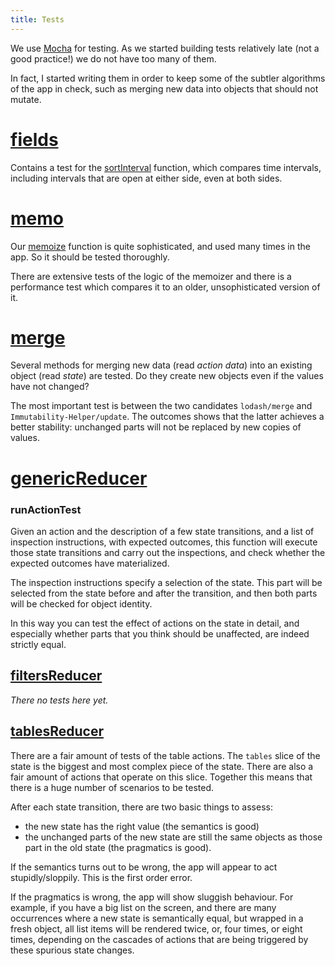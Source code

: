 ```yaml
---
title: Tests
---
```


We use [Mocha](https://mochajs.org) for testing.
As we started building tests relatively late (not a good practice!) we do not have too many
of them.

In fact, I started writing them in order to keep some of the subtler algorithms
of the app in check, such as merging new data into objects that should not mutate.

[fields]({{site.testBase}}/fields.js)
=============================================================================================
Contains a test for the [sortInterval](Lib#sorttimeinterval) function, which
compares time intervals, including intervals that are open at either side, even at both sides.

[memo]({{site.testBase}}/memo.js)
=============================================================================================
Our [memoize](Lib#memoize) function is quite sophisticated, and used many times in the app.
So it should be tested thoroughly.

There are extensive tests of the logic of the memoizer and there is a performance test which
compares it to an older, unsophisticated version of it.

[merge]({{site.testBase}}/merge.js)
=============================================================================================
Several methods for merging new data (read *action data*)
into an existing object (read *state*) are tested.
Do they create new objects even if the values have not changed?

The most important test is between the two candidates `lodash/merge` and `Immutability-Helper/update`.
The outcomes shows that the latter achieves a better stability: unchanged parts will not be replaced
by new copies of values.

[genericReducer]({{site.testBase}}/genericReducer.js)
=============================================================================================

### runActionTest

Given an action and the description of a few state transitions,
and a list of inspection instructions,
with expected outcomes,
this function will execute those state transitions and carry out the inspections, and check
whether the expected outcomes have materialized.

The inspection instructions specify a selection of the state.
This part will be selected from the state before and after the transition,
and then both parts will be checked for object identity.

In this way you can test the effect of actions on the state in detail, and especially
whether parts that you think should be unaffected, are indeed strictly equal. 

[filtersReducer]({{site.testBase}}/reduce/filtersReducer.js)
-----------------------------------------------------------------------------------------

*There no tests here yet.*

[tablesReducer]({{site.testBase}}/reduce/tablesReducer.js)
-----------------------------------------------------------------------------------------

There are a fair amount of tests of the table actions.
The `tables` slice of the state is the biggest and most complex piece of the state.
There are also a fair amount of actions that operate on this slice.
Together this means that there is a huge number of scenarios to be tested.

After each state transition, there are two basic things to assess:

* the new state has the right value (the semantics is good)
* the unchanged parts of the new state are still the same objects as those part in the old state
  (the pragmatics is good).

If the semantics turns out to be wrong, the app will appear to act stupidly/sloppily.
This is the first order error.

If the pragmatics is wrong, the app will show sluggish behaviour.
For example, if you have a big list on the screen, and there are many occurrences where a new state
is semantically equal, but wrapped in a fresh object, all list items will be rendered twice,
or, four times, or eight times, depending on the cascades of actions that are being triggered by these
spurious state changes.
